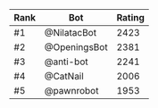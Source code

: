 Rank|Bot|Rating
---|---|---
#1|@NilatacBot|2423
#2|@OpeningsBot|2381
#3|@anti-bot|2241
#4|@CatNail|2006
#5|@pawnrobot|1953
